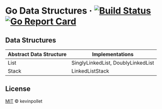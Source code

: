 # Go Data Structures &middot; [![Build Status](https://dev.azure.com/kevinpollet/go-datastructures/_apis/build/status/kevinpollet.go-datastructures?branchName=master)](https://dev.azure.com/kevinpollet/go-datastructures/_build/latest?definitionId=7&branchName=master) [![Go Report Card](https://goreportcard.com/badge/github.com/kevinpollet/go-datastructures)](https://goreportcard.com/report/github.com/kevinpollet/go-datastructures)

## Data Structures

| Abstract Data Structure | Implementations                    |
| ----------------------- | ---------------------------------- |
| List                    | SinglyLinkedList, DoublyLinkedList |
| Stack                   | LinkedListStack                    |

## License

[MIT](./LICENSE.md) © kevinpollet
